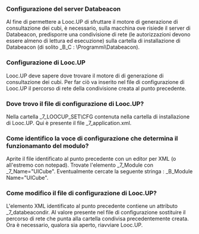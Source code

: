### **Configurazione del server Databeacon**

 Al fine di permettere a Looc.UP di sfruttare il motore di generazione di consultazione dei cubi, è necessario, sulla macchina ove risiede il server di Databeacon, predisporre una condivisione di rete (le autorizzazioni devono essere almeno di lettura ed esecuzione) sulla cartella di installazione di Databeacon (di solito _B_C : \Programmi\Databeacon).

### **Configurazione di Looc.UP**

 Looc.UP deve sapere dove trovare il motore di di generazione di consultazione dei cubi. Per far ciò va inserito nel file di configurazione di Looc.UP il percorso di rete della condivisione creata al punto precedente.

### **Dove trovo il file di configurazione di Looc.UP?**

 Nella cartella _7_LOOCUP_SET\CFG contenuta nella cartella di installazione di Looc.UP. Qui è presente il file _7_application.xml.

### **Come identifico la voce di configurazione che determina il funzionamanto del modulo?**

 Aprite il file identificato al punto precedente con un editor per XML (o all'estremo con notepad). Trovate l'elemento _7_Module con _7_Name="UICube". Eventualmente cercate la seguente stringa :  _B_Module Name="UICube".

### **Come modifico il file di configurazione di Looc.UP?**

 L'elemento XML identificato al punto precedente contiene un attributo _7_databeacondir. Al valore presente nel file di configurazione sostituire il percorso di rete che punta alla cartella condivisa precedentemente creata. Ora è necessario, qualora sia aperto, riavviare Looc.UP.
